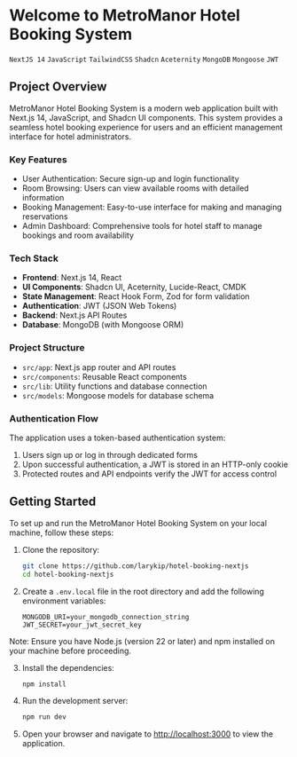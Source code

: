 # Welcome to MetroManor Hotel Booking System

`NextJS 14` `JavaScript` `TailwindCSS` `Shadcn` `Aceternity` `MongoDB` `Mongoose` `JWT`

## Project Overview

MetroManor Hotel Booking System is a modern web application built with Next.js 14, JavaScript, and Shadcn UI components. This system provides a seamless hotel booking experience for users and an efficient management interface for hotel administrators.

### Key Features

- User Authentication: Secure sign-up and login functionality
- Room Browsing: Users can view available rooms with detailed information
- Booking Management: Easy-to-use interface for making and managing reservations
- Admin Dashboard: Comprehensive tools for hotel staff to manage bookings and room availability

### Tech Stack

- **Frontend**: Next.js 14, React
- **UI Components**: Shadcn UI, Aceternity, Lucide-React, CMDK
- **State Management**: React Hook Form, Zod for form validation
- **Authentication**: JWT (JSON Web Tokens)
- **Backend**: Next.js API Routes
- **Database**: MongoDB (with Mongoose ORM)

### Project Structure

- `src/app`: Next.js app router and API routes
- `src/components`: Reusable React components
- `src/lib`: Utility functions and database connection
- `src/models`: Mongoose models for database schema

### Authentication Flow

The application uses a token-based authentication system:
1. Users sign up or log in through dedicated forms
2. Upon successful authentication, a JWT is stored in an HTTP-only cookie
3. Protected routes and API endpoints verify the JWT for access control

## Getting Started

To set up and run the MetroManor Hotel Booking System on your local machine, follow these steps:

1. Clone the repository:
   ```bash
   git clone https://github.com/larykip/hotel-booking-nextjs
   cd hotel-booking-nextjs
   ```

2. Create a `.env.local` file in the root directory and add the following environment variables:
   ```
   MONGODB_URI=your_mongodb_connection_string
   JWT_SECRET=your_jwt_secret_key
   ```

Note: Ensure you have Node.js (version 22 or later) and npm installed on your machine before proceeding.

3. Install the dependencies:
   ```bash
   npm install
   ```

4. Run the development server:
   ```bash
   npm run dev
   ```

5. Open your browser and navigate to [http://localhost:3000](http://localhost:3000) to view the application.
